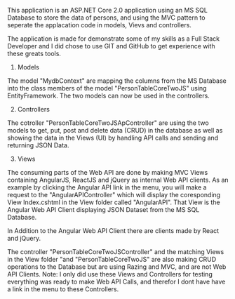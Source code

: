 This application is an ASP.NET Core 2.0 application using an MS SQL Database to store the data of persons, and using the MVC pattern 
to seperate the applacation code in models, Vievs and controllers.

The application is made for demonstrate some of my skills as a Full Stack Developer and I did chose to use GIT and GitHub to get experience
with these greats tools.

1) Models

The model  "MydbContext" are mapping the columns from the MS Database into the class members of the model "PersonTableCoreTwoJS"
using EntityFramework. The two models can now be used in the controllers.

2) Controllers

The cotroller "PersonTableCoreTwoJSApController" are using the two models to get, put, post and delete data (CRUD)
in the database as well as showing the data in the Views (UI) by handling API calls and sending and returning JSON Data.

3) Views

The consuming parts of the Web API are done by making MVC Views containing AngularJS, ReactJS and jQuery as internal Web API clients.
As an example by clicking the Angular API link in the menu, you will make a request to the "AngularAPIController" which will display the coresponding View Index.cshtml
in the View folder called "AngularAPI". That View is the Angular Web API Client displaying JSON Dataset from the MS SQL Database.

In Addition to the Angular Web API Client there are clients made by React and jQuery.

The controller "PersonTableCoreTwoJSController" and the matching Views in the View folder "and "PersonTableCoreTwoJS" are also making 
CRUD operations to the Database but are using Razing and MVC, and are not Web API Clients.
Note: I only did use these Views and Controllers for testing everything was ready to make Web API Calls, and therefor I dont have
have a link in the menu to these Controllers.
